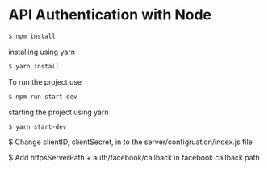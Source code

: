 # API Authentication with Node 

```bash
$ npm install
```
installing using yarn
```bash
$ yarn install
```
To run the project use
```bash
$ npm run start-dev
```
starting the project using yarn
```bash
$ yarn start-dev
```
$ Change clientID, clientSecret, in to the server/configruation/index.js file

$ Add httpsServerPath + auth/facebook/callback in facebook callback path 



